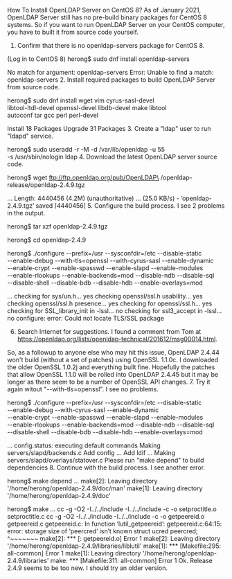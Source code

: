 How To Install OpenLDAP Server on CentOS 8? As of January 2021, OpenLDAP Server still has no pre-build binary packages for CentOS 8 systems. So if you want to run OpenLDAP Server on your CentOS computer, you have to built it from source code yourself.

1. Confirm that there is no openldap-servers package for CentOS 8.

(Log in to CentOS 8)
herong$ sudo dnf install openldap-servers

No match for argument: openldap-servers
Error: Unable to find a match: openldap-servers
2. Install required packages to build OpenLDAP Server from source code.

herong$ sudo dnf install wget vim cyrus-sasl-devel \
libtool-ltdl-devel openssl-devel libdb-devel make libtool \
autoconf  tar gcc perl perl-devel

Install  18 Packages
Upgrade  31 Packages
3. Create a "ldap" user to run "ldapd" service.

herong$ sudo useradd -r -M -d /var/lib/openldap -u 55 \
-s /usr/sbin/nologin ldap
4. Download the latest OpenLDAP server source code.

herong$ wget ftp://ftp.openldap.org/pub/OpenLDAP\
/openldap-release/openldap-2.4.9.tgz

...
Length: 4440456 (4.2M) (unauthoritative)
...
(25.0 KB/s) - ‘openldap-2.4.9.tgz’ saved [4440456]
5. Configure the build process. I see 2 problems in the output.

herong$ tar xzf openldap-2.4.9.tgz

herong$ cd openldap-2.4.9

herong$ ./configure --prefix=/usr --sysconfdir=/etc --disable-static \
--enable-debug --with-tls=openssl --with-cyrus-sasl --enable-dynamic \
--enable-crypt --enable-spasswd --enable-slapd --enable-modules \
--enable-rlookups --enable-backends=mod --disable-ndb --disable-sql \
--disable-shell --disable-bdb --disable-hdb --enable-overlays=mod

...
checking for sys/un.h... yes
checking openssl/ssl.h usability... yes
checking openssl/ssl.h presence... yes
checking for openssl/ssl.h... yes
checking for SSL_library_init in -lssl... no
checking for ssl3_accept in -lssl... no
configure: error: Could not locate TLS/SSL package


6. Search Internet for suggestions. I found a comment from Tom at https://openldap.org/lists/openldap-technical/201612/msg00014.html.

So, as a followup to anyone else who may hit this issue,
OpenLDAP 2.4.44 won't build (without a set of patches) using
OpenSSL 1.1.0c. I downloaded the older OpenSSL 1.0.2j and
everything built fine. Hopefully the patches that allow OpenSSL 1.1.0
will be rolled into OpenLDAP 2.4.45 but it may be longer as there seem
to be a number of OpenSSL API changes.
7. Try it again witout "--with-tls=openssl". I see no problems.

herong$ ./configure --prefix=/usr --sysconfdir=/etc --disable-static \
--enable-debug --with-cyrus-sasl --enable-dynamic \
--enable-crypt --enable-spasswd --enable-slapd --enable-modules \
--enable-rlookups --enable-backends=mod --disable-ndb --disable-sql \
--disable-shell --disable-bdb --disable-hdb --enable-overlays=mod

...
config.status: executing default commands
Making servers/slapd/backends.c
Add config ...
Add ldif ...
Making servers/slapd/overlays/statover.c
Please run "make depend" to build dependencies
8. Continue with the build process. I see another error.

herong$ make depend
...
make[2]: Leaving directory '/home/herong/openldap-2.4.9/doc/man'
make[1]: Leaving directory '/home/herong/openldap-2.4.9/doc'

herong$ make
...
cc -g -O2 -I../../include -I../../include -c -o setproctitle.o setproctitle.c
cc -g -O2 -I../../include -I../../include -c -o getpeereid.o getpeereid.c
getpeereid.c: In function ‘lutil_getpeereid’:
getpeereid.c:64:15: error: storage size of ‘peercred’ isn’t known
struct ucred peercred;
^~~~~~~~
make[2]: *** [<builtin>: getpeereid.o] Error 1
make[2]: Leaving directory '/home/herong/openldap-2.4.9/libraries/liblutil'
make[1]: *** [Makefile:295: all-common] Error 1
make[1]: Leaving directory '/home/herong/openldap-2.4.9/libraries'
make: *** [Makefile:311: all-common] Error 1
Ok. Release 2.4.9 seems to be too new. I should try an older version.

